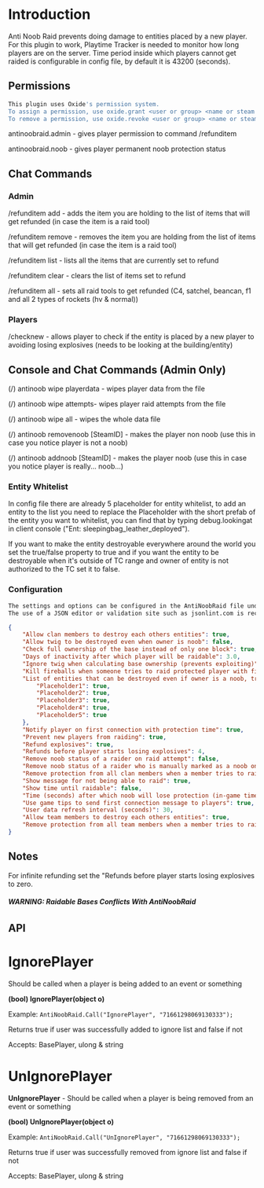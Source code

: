 # Introduction
Anti Noob Raid prevents doing damage to entities placed by a new player.
For this plugin to work, Playtime Tracker is needed to monitor how long players are on the server.
Time period inside which players cannot get raided is configurable in config file, by default it is 43200 (seconds).

## Permissions

```bash
This plugin uses Oxide's permission system. 
To assign a permission, use oxide.grant <user or group> <name or steam id> <permission>. 
To remove a permission, use oxide.revoke <user or group> <name or steam id> <permission>.
```

antinoobraid.admin - gives player permission to command /refunditem

antinoobraid.noob - gives player permanent noob protection status

## Chat Commands

### Admin
/refunditem add - adds the item you are holding to the list of items that will get refunded (in case the item is a raid tool)

/refunditem remove - removes the item you are holding from the list of items that will get refunded (in case the item is a raid tool)

/refunditem list - lists all the items that are currently set to refund

/refunditem clear - clears the list of items set to refund

/refunditem all - sets all raid tools to get refunded (C4, satchel, beancan, f1 and all 2 types of rockets (hv & normal))

### Players

/checknew - allows player to check if the entity is placed by a new player to avoiding losing explosives (needs to be looking at the building/entity)

## Console and Chat Commands (Admin Only)

(/) antinoob wipe playerdata - wipes player data from the file

(/) antinoob wipe attempts- wipes player raid attempts from the file

(/) antinoob wipe all - wipes the whole data file

(/) antinoob removenoob [SteamID] - makes the player non noob (use this in case you notice player is not a noob)

(/) antinoob addnoob [SteamID] - makes the player noob (use this in case you notice player is really... noob...)

### Entity Whitelist

In config file there are already 5 placeholder for entity whitelist, to add an entity to the list you need to replace the Placeholder with the short prefab of the entity you want to whitelist, you can find that by typing debug.lookingat in client console ("Ent: sleepingbag_leather_deployed").

If you want to make the entity destroyable everywhere around the world you set the true/false property to true and if you want the entity to be destroyable when it's outside of TC range and owner of entity is not authorized to the TC set it to false.

### Configuration

```bash
The settings and options can be configured in the AntiNoobRaid file under the config directory. 
The use of a JSON editor or validation site such as jsonlint.com is recommended to avoid formatting issues and syntax errors.
```

```json
{
	"Allow clan members to destroy each others entities": true,
	"Allow twig to be destroyed even when owner is noob": false,
	"Check full ownership of the base instead of only one block": true,
	"Days of inactivity after which player will be raidable": 3.0,
	"Ignore twig when calculating base ownership (prevents exploiting)": true,
	"Kill fireballs when someone tries to raid protected player with fire (prevents lag)": true,
	"List of entities that can be destroyed even if owner is a noob, true = destroyable everywhere (not inside of owners TC range)": {
		"Placeholder1": true,
		"Placeholder2": true,
		"Placeholder3": true,
		"Placeholder4": true,
		"Placeholder5": true
	},
	"Notify player on first connection with protection time": true,
	"Prevent new players from raiding": true,
	"Refund explosives": true,
	"Refunds before player starts losing explosives": 4,
	"Remove noob status of a raider on raid attempt": false,
	"Remove noob status of a raider who is manually marked as a noob on raid attempt": false,
	"Remove protection from all clan members when a member tries to raid": false,
	"Show message for not being able to raid": true,
	"Show time until raidable": false,
	"Time (seconds) after which noob will lose protection (in-game time)": 43200,
	"Use game tips to send first connection message to players": true,
	"User data refresh interval (seconds)": 30,
	"Allow team members to destroy each others entities": true,
	"Remove protection from all team members when a member tries to raid": false
}
```

## Notes
For infinite refunding set the "Refunds before player starts losing explosives to zero.

###### **WARNING: Raidable Bases Conflicts With AntiNoobRaid**

## API
# IgnorePlayer 

 Should be called when a player is being added to an event or something
 
**(bool) IgnorePlayer(object o)**

Example: `AntiNoobRaid.Call("IgnorePlayer", "71661298069130333");`

Returns true if user was successfully added to ignore list and false if not

Accepts: BasePlayer, ulong & string

# UnIgnorePlayer
**UnIgnorePlayer** - Should be called when a player is being removed from an event or something

**(bool) UnIgnorePlayer(object o)**

Example: `AntiNoobRaid.Call("UnIgnorePlayer", "71661298069130333");`

Returns true if user was successfully removed from ignore list and false if not

Accepts: BasePlayer, ulong & string